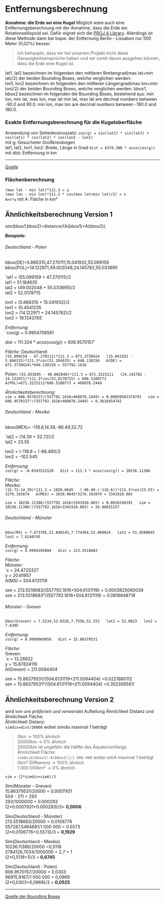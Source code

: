 # Entfernungsberechnung
**Annahme: die Erde sei eine Kugel**
Möglich wäre auch eine Entfernungsberechnung mit der Annahme, dass die Erde ein Rotationsellispoid sei. Dafür eignet sich die [PROJ 4 Library](https://proj4.org/).
Allerdings ist diese Methode dann bei bspw. der Entfernung Berlin - Lissabon nur 500 Meter (0,02%) besser. 
> Ich behaupte, dass wir bei unserem 
> Projekt nicht diese Genauigkeitsansprüche haben und wir somit davon ausgehen können, dass die Erde eine Kugel ist.

lat1, lat2 bezeichnen im folgenden den mittleren Breitengrad(max lat+min lat)/2) der beiden Bounding Boxes, welche verglichen werden:  
lon1, lon2 bezeichnen im folgenden den mittleren Längengrad(max lon+min lon)/2) der beiden Bounding Boxes, welche verglichen werden:
bbox1, bbox2 bezeichnen im folgenden die Bounding Boxes, bestehend aus: min lon, min lat, max lon, max lat
min lat, max lat are decimal numbers between -90.0 and 90.0.
min lon, max lon are decimal numbers between -180.0 and 180.0.

### Exakte Entfernungsberechnung für die Kugeloberfläche
Anwendung von Seitenkosinussatz:
  `cos(g) = sin(lat1) * sin(lat2) + cos(lat1) * cos(lat2) * cos(lon2 - lon1)`  
  mit g: Gesucheter Großkreisbogen  
  lat1, lat2, lon1, lon2: Breite, Länge in Grad
  `dist = 6378.388 * acos(cos(g))`  
  mit dist: Entfernung in km
***
[Quelle](https://www.kompf.de/gps/distcalc.html)

### Flächenberechnung
`(max lat - min lat)*111.3 = y`  
`(max lon - min lon)*111.3 * cos(max lat+min lat)/2) = x`  
`A=x*y`
mit A: Fläche in km²

## Ähnlichkeitsberechnung Version 1
sim(bbox1,bbox2)=distance/(A(bbox1)+A(bbox2))

**Beispiele:**
###### Deutschland - Polen  
bbox(DE)=5.866315,47.270111,15.041932,55.099159
bbox(POL)=14.122971,49.002048,24.145782,55.033695

`lat1 = (55.099159 + 47.270111)/2  
lat1 = 51.184635  
lat2 = (49.002048 + 55.033695)/2  
lat2 = 52.0178715  

lon1 = (5.866315 + 15.041932)/2  
lon1 = 10.4541235  
lon2 = (14.122971 + 24.145782)/2  
lon2 = 19.1343765`  

*Entfernung:*  
`cos(g) = 0.9954758561  

dist = 111.324 * acos(cos(g)) = 606.9570157`  

*Fläche:*
Deutschland:  
`(55.099159 - 47.270111)*111.3 = 871.3730424  
(15.041932 - 5.866315)*111.3*cos(51.184635) = 640.130156  
A(DE) = 871.3730424\*640.130156 = 557792.1616`  
      
Polen: 
`(55.033695 - 49.002048)*111.3 = 671.3223111  
(24.145782 - 14.122971)*111.3*cos(52,0178715) = 686.5200773  
A(POL)=671.3223111*686.5200773 = 460876.2449`  

*Ähnlichkeitsberechnung:*  
`sim = 606.9570157/(557792.1616+460876.2449) = 0.00059583374791  
sim = 606.9570157²/(557792.1616+460876.2449) = 0.3616454742`  

###### Deutschland - Mexiko  
bbox(MEX)= -118.6,14.39,-86.49,32.72  

`lat2 = (14.39 + 32.72)/2  
lat2 = 23.55  
 
lon2 = (-118.6 + (-86.49))/2  
lon2 = -102.545`  

*Entfernung:*  
`cos(g) = -0.0343531528  
dist = 111.3 * acos(cos(g)) = 10236.11386`  

*Fläche:*  
Mexiko:  
`(32.72-14.39)*111.3 = 1020.0645  
(-86.49-(-118.6))*111.3*cos(23.55) = 3276.183874  
A(MEX) = 1020.0645*3276.183874 = 3341918.865`  
 
`sim = 10236.11386/(557792.1616+3341918.865) = 0.0026248391  
sim = 10236.11386²/(557792.1616+3341918.865) = 26.86815157`  

###### Deutschland - Münster  
`bbox(MS) = 7.473785,51.840145,7.774364,52.060024  
lat2 = 51.9500845  
lon2 = 7.6240745`  
 
*Entfernung:*  
`cos(g) = 0.9994395804  
dist = 213.5518683`  

*Fläche:*  
Münster:  
`x = 24.4725327  
y = 20.61957  
A(MS) = 504.6131119  

sim = 213.5518683/(557792.1616+504.6131119) = 0.0003825060039  
sim = 213.5518683²/(557792.1616+504.6131119) = 0.0816848718`  

###### Münster - Greven  
`bbox(Greven) = 7.5234,52.0326,7.7556,52.152  
lat2 = 52.0923  
lon2 = 7.6395`  

*Entfernung:*  
`cos(g) = 0.9999969058  
dist = 15.86379531`  

*Fläche:*  
Greven:  
`x = 13.28922  
y = 15.87824119  
A(Greven) = 211.0094404  

sim = 15.86379531/(504.6131119+211.0094404) =0.0221880112  
sim = 15.86379531²/(504.6131119+211.0094404) =0.352306593`  

## Ähnlichkeitsberechnung Version 2  
_wird von uns präferiert und verwendet_
Aufteilung Ähnlichkeit Distanz und Ähnlichkeit Fläche:    
Ähnlichkeit Distanz:   
`simdis=dist/20000` wobei simdis maximal 1 beträgt  
> 0km -> 100% ähnlich  
> 20000km -> 0% ähnlich  
> 20000km ist ungefähr die Hälfte des Äquatorumfangs  
Ähnlichkeit Fläche:  
`simA=|A(bbox1)-A(bbox2)|/1 000 000` wobei simA maximal 1 beträgt  
> 0km² Diffeerenz -> 100% ähnlich  
> 1 000 000km² -> 0% ähnlich  

`sim = (2*simdis+simA)/3`  

Sim(Münster - Greven)  
15.86379531/20000 = 0.0007931  
504 - 211 = 293  
293/1000000 = 0.000293  
(2\*0.0007931+0.000293)/3= **0,0006**  

Sim(Deutschland - Münster)  
213.5518683/20000 = 0.0106776  
557287,5484881/1 000 000 = 0.5573  
(2\*0.0106776+0.5573)/3 = **0,1929**  

Sim(Deutschland - Mexiko)  
10236.11386/20000 =0,5118  
2784126,7034/1000000 = 2,7 > 1  
(2\*0,5118+1)/3 = **0,6745**

Sim(Deutschland - Polen)   
606.9570157/20000 = 0,0303  
96915,9167/1 000 000 = 0,0969  
(2\*0,0303+0,0969)/3 = **0,0525**  

***
[Quelle der Bounding Boxes](http://boundingbox.klokantech.com/)
